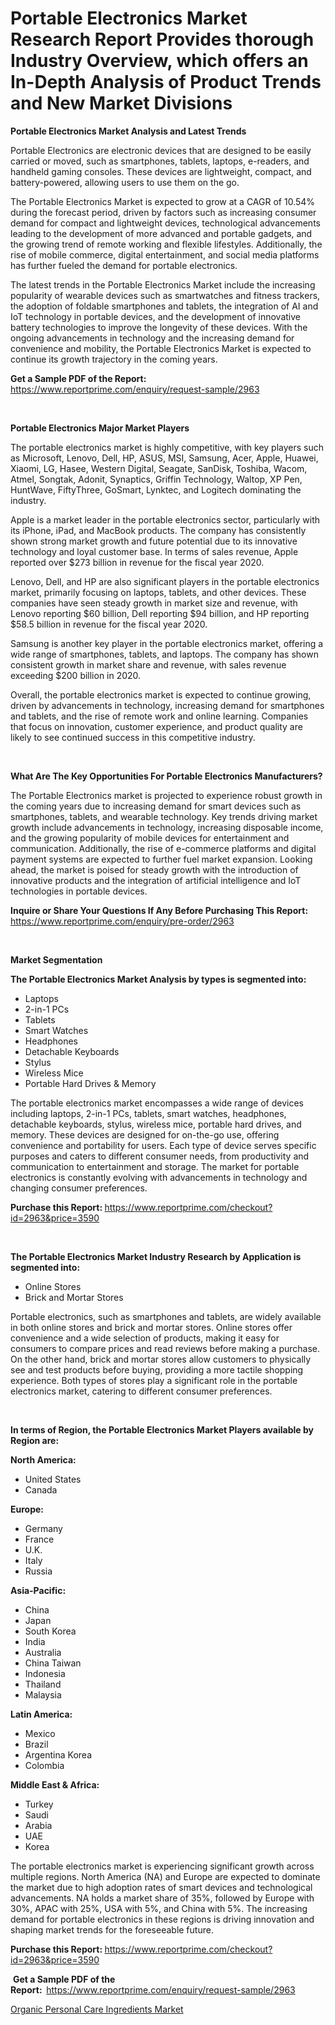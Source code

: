 <p><h1>Portable Electronics Market Research Report Provides thorough Industry Overview, which offers an In-Depth Analysis of Product Trends and New Market Divisions</h1></p><p><strong>Portable Electronics Market Analysis and Latest Trends</strong></p>
<p><p>Portable Electronics are electronic devices that are designed to be easily carried or moved, such as smartphones, tablets, laptops, e-readers, and handheld gaming consoles. These devices are lightweight, compact, and battery-powered, allowing users to use them on the go.</p><p>The Portable Electronics Market is expected to grow at a CAGR of 10.54% during the forecast period, driven by factors such as increasing consumer demand for compact and lightweight devices, technological advancements leading to the development of more advanced and portable gadgets, and the growing trend of remote working and flexible lifestyles. Additionally, the rise of mobile commerce, digital entertainment, and social media platforms has further fueled the demand for portable electronics.</p><p>The latest trends in the Portable Electronics Market include the increasing popularity of wearable devices such as smartwatches and fitness trackers, the adoption of foldable smartphones and tablets, the integration of AI and IoT technology in portable devices, and the development of innovative battery technologies to improve the longevity of these devices. With the ongoing advancements in technology and the increasing demand for convenience and mobility, the Portable Electronics Market is expected to continue its growth trajectory in the coming years.</p></p>
<p><strong>Get a Sample PDF of the Report:&nbsp;</strong> <a href="https://www.reportprime.com/enquiry/request-sample/2963">https://www.reportprime.com/enquiry/request-sample/2963</a></p>
<p>&nbsp;</p>
<p><strong>Portable Electronics Major Market Players</strong></p>
<p><p>The portable electronics market is highly competitive, with key players such as Microsoft, Lenovo, Dell, HP, ASUS, MSI, Samsung, Acer, Apple, Huawei, Xiaomi, LG, Hasee, Western Digital, Seagate, SanDisk, Toshiba, Wacom, Atmel, Songtak, Adonit, Synaptics, Griffin Technology, Waltop, XP Pen, HuntWave, FiftyThree, GoSmart, Lynktec, and Logitech dominating the industry.</p><p>Apple is a market leader in the portable electronics sector, particularly with its iPhone, iPad, and MacBook products. The company has consistently shown strong market growth and future potential due to its innovative technology and loyal customer base. In terms of sales revenue, Apple reported over $273 billion in revenue for the fiscal year 2020.</p><p>Lenovo, Dell, and HP are also significant players in the portable electronics market, primarily focusing on laptops, tablets, and other devices. These companies have seen steady growth in market size and revenue, with Lenovo reporting $60 billion, Dell reporting $94 billion, and HP reporting $58.5 billion in revenue for the fiscal year 2020.</p><p>Samsung is another key player in the portable electronics market, offering a wide range of smartphones, tablets, and laptops. The company has shown consistent growth in market share and revenue, with sales revenue exceeding $200 billion in 2020.</p><p>Overall, the portable electronics market is expected to continue growing, driven by advancements in technology, increasing demand for smartphones and tablets, and the rise of remote work and online learning. Companies that focus on innovation, customer experience, and product quality are likely to see continued success in this competitive industry.</p></p>
<p>&nbsp;</p>
<p><strong>What Are The Key Opportunities For Portable Electronics Manufacturers?</strong></p>
<p><p>The Portable Electronics market is projected to experience robust growth in the coming years due to increasing demand for smart devices such as smartphones, tablets, and wearable technology. Key trends driving market growth include advancements in technology, increasing disposable income, and the growing popularity of mobile devices for entertainment and communication. Additionally, the rise of e-commerce platforms and digital payment systems are expected to further fuel market expansion. Looking ahead, the market is poised for steady growth with the introduction of innovative products and the integration of artificial intelligence and IoT technologies in portable devices.</p></p>
<p><strong>Inquire or Share Your Questions If Any Before Purchasing This Report:</strong> <a href="https://www.reportprime.com/enquiry/pre-order/2963">https://www.reportprime.com/enquiry/pre-order/2963</a></p>
<p>&nbsp;</p>
<p><strong>Market Segmentation</strong></p>
<p><strong>The Portable Electronics Market Analysis by types is segmented into:</strong></p>
<p><ul><li>Laptops</li><li>2-in-1 PCs</li><li>Tablets</li><li>Smart Watches</li><li>Headphones</li><li>Detachable Keyboards</li><li>Stylus</li><li>Wireless Mice</li><li>Portable Hard Drives & Memory</li></ul></p>
<p><p>The portable electronics market encompasses a wide range of devices including laptops, 2-in-1 PCs, tablets, smart watches, headphones, detachable keyboards, stylus, wireless mice, portable hard drives, and memory. These devices are designed for on-the-go use, offering convenience and portability for users. Each type of device serves specific purposes and caters to different consumer needs, from productivity and communication to entertainment and storage. The market for portable electronics is constantly evolving with advancements in technology and changing consumer preferences.</p></p>
<p><strong>Purchase this Report:&nbsp;</strong><a href="https://www.reportprime.com/checkout?id=2963&price=3590">https://www.reportprime.com/checkout?id=2963&price=3590</a></p>
<p>&nbsp;</p>
<p><strong>The Portable Electronics Market Industry Research by Application is segmented into:</strong></p>
<p><ul><li>Online Stores</li><li>Brick and Mortar Stores</li></ul></p>
<p><p>Portable electronics, such as smartphones and tablets, are widely available in both online stores and brick and mortar stores. Online stores offer convenience and a wide selection of products, making it easy for consumers to compare prices and read reviews before making a purchase. On the other hand, brick and mortar stores allow customers to physically see and test products before buying, providing a more tactile shopping experience. Both types of stores play a significant role in the portable electronics market, catering to different consumer preferences.</p></p>
<p>&nbsp;</p>
<p><strong>In terms of Region, the Portable Electronics Market Players available by Region are:</strong></p>
<p>
    <p> <strong> North America: </strong>
        <ul>
            <li>United States</li>
            <li>Canada</li>
        </ul>
        </p> 
    <p> <strong> Europe: </strong>
        <ul>
            <li>Germany</li>
            <li>France</li>
            <li>U.K.</li>
            <li>Italy</li>
            <li>Russia</li>
        </ul>
        </p> 
    <p> <strong> Asia-Pacific: </strong>
        <ul>
            <li>China</li>
            <li>Japan</li>
            <li>South Korea</li>
            <li>India</li>
            <li>Australia</li>
            <li>China Taiwan</li>
            <li>Indonesia</li>
            <li>Thailand</li>
            <li>Malaysia</li>
        </ul>
        </p> 
    <p> <strong> Latin America: </strong>
        <ul>
            <li>Mexico</li>
            <li>Brazil</li>
            <li>Argentina Korea</li>
            <li>Colombia</li>
        </ul>
        </p> 
    <p> <strong> Middle East & Africa: </strong>
        <ul>
            <li>Turkey</li>
            <li>Saudi</li>
            <li>Arabia</li>
            <li>UAE</li>
            <li>Korea</li>
        </ul>
    </p>
    </p>
<p><p>The portable electronics market is experiencing significant growth across multiple regions. North America (NA) and Europe are expected to dominate the market due to high adoption rates of smart devices and technological advancements. NA holds a market share of 35%, followed by Europe with 30%, APAC with 25%, USA with 5%, and China with 5%. The increasing demand for portable electronics in these regions is driving innovation and shaping market trends for the foreseeable future.</p></p>
<p><strong>Purchase this Report: </strong><a href="https://www.reportprime.com/checkout?id=2963&price=3590">https://www.reportprime.com/checkout?id=2963&price=3590</a></p>
<p>&nbsp;<strong>Get a Sample PDF of the Report:&nbsp;&nbsp;</strong><a href="https://www.reportprime.com/enquiry/request-sample/2963">https://www.reportprime.com/enquiry/request-sample/2963</a></p>
<p><strong></strong></p>
<p><p><a href="https://woozy-pyroraptor-a1f.notion.site/Decoding-the-Organic-Personal-Care-Ingredients-Market-A-Deep-Dive-into-the-Latest-Market-Trends-Ma-ace92aec30a7470daef6e779c00dc243">Organic Personal Care Ingredients Market</a></p></p>